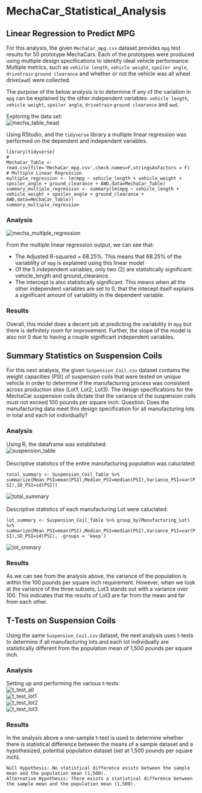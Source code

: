 # MechaCar_Statistical_Analysis

## Linear Regression to Predict MPG
For this analysis, the given ```MechaCar_mpg.csv``` dataset provides ```mpg``` test results for 50 prototype MechaCars. Each of the prototypes were produced using multiple design specifications to identify ideal vehicle performance. Multiple metrics, such as ```vehicle length```, ```vehicle weight```, ```spoiler angle```, ```drivetrain``` ```ground clearance``` and whether or not the vehicle was all wheel drive(```awd```)  were collected.

The purpose of the below analysis is to determine if any of the variation in ```mpg``` can be explained by the other independent variables: ```vehicle length```, ```vehicle weight```, ```spoiler angle```, ```drivetrain``` ```ground clearance``` and ```awd```.

Exploring the data set:<br>
![mecha_table_head](https://user-images.githubusercontent.com/89284280/145135283-388742d3-9dc7-4369-9130-6c1439e00997.JPG)
<br>

Using RStudio, and the ```tidyverse``` library a multiple linear regression was performed on the dependent and independent variables.
```
library(tidyverse)
#
MechaCar_Table <- read.csv(file='MechaCar_mpg.csv',check.names=F,stringsAsFactors = F)
# Multiple Linear Regression
multiple_regression <- lm(mpg ~ vehicle_length + vehicle_weight + spoiler_angle + ground_clearance + AWD,data=MechaCar_Table)
summary_multiple_regression <- summary(lm(mpg ~ vehicle_length + vehicle_weight + spoiler_angle + ground_clearance + AWD,data=MechaCar_Table))
summary_multiple_regression
```

### Analysis
![mecha_multiple_regression](https://user-images.githubusercontent.com/89284280/145135846-6c80f649-46e2-4671-b40e-bb19bdd8cd84.JPG)

From the multiple linear regression output, we can see that:
- The Adjusted R-squared = 68.25%. This means that 68.25% of the variablilty of ```mpg``` is explained using this linear model
- Of the 5 independent variables, only two (2) are statistically significant: vehicle_length and ground_clearance.
- The intercept is also statistically significant. This means when all the other independent variables are set to 0, that the intecept itself explains a significant amount of variability in the dependent variable.

### Results
Overall, this model does a decent job at predicting the variability in ```mpg``` but there is definitely room for improvement. Further, the slope of the model is also not 0 due to having a couple significant independent variables.

## Summary Statistics on Suspension Coils
For this next analysis, the given ```Suspension_Coil.csv``` dataset contains the weight capacities (PSI) of suspension coils that were tested on unique vehicle in order to determine if the manufacturing process was consistent across production sites (Lot1, Lot2, Lot3). The design specifications for the MechaCar suspension coils dictate that the variance of the suspension coils must not exceed 100 pounds per square inch. Question: Does the manufacturing data meet this design specification for all manufacturing lots in total and each lot individually?

### Analysis
Using R, the dataframe was established:<br>
![suspension_table](https://user-images.githubusercontent.com/89284280/145318883-9191a3ba-1575-4f34-be69-4f9dfd423ab3.JPG)
<br>
<br>
Descriptive statistics of the entire manufacturing population was caluclated:<br>

```total_summary <- Suspension_Coil_Table %>% summarize(Mean_PSI=mean(PSI),Median_PSI=median(PSI),Variance_PSI=var(PSI),SD_PSI=sd(PSI))```

![total_summary](https://user-images.githubusercontent.com/89284280/145318974-83a574ac-327d-4ea9-bb36-428d5fd0f36c.JPG)
<br>
<br>
Descriptive statistics of each manufacturing Lot were caluclated:<br>

```lot_summary <- Suspension_Coil_Table %>% group_by(Manufacturing_Lot) %>% summarize(Mean_PSI=mean(PSI),Median_PSI=median(PSI),Variance_PSI=var(PSI),SD_PSI=sd(PSI), .groups = 'keep')```

![lot_smmary](https://user-images.githubusercontent.com/89284280/145319044-a0c5d9ac-ef33-41e8-906c-5b0e59f9bd09.JPG)
<br>

### Results
As we can see from the analysis above, the variance of the population is within the 100 pounds per square inch requirement. However, when we look at the variance of the three subsets, Lot3 stands out with a variance over 100. This indicates that the results of Lot3 are far from the mean and far from each other.

## T-Tests on Suspension Coils
Using the same ```Suspension_Coil.csv``` dataset, the next analysis uses t-tests to determine if all manufacturing lots and each lot individually are statistically different from the population mean of 1,500 pounds per square inch.

### Analysis
Setting up and performing the various t-tests:
<br>
![t_test_all](https://user-images.githubusercontent.com/89284280/145321036-dbc1a1fd-e105-41f8-ad87-3b674bdd3c9e.JPG)
<br>
![t_test_lot1](https://user-images.githubusercontent.com/89284280/145321042-50eaf843-cf76-44d2-9447-7ccde81f357b.JPG)
<br>
![t_test_lot2](https://user-images.githubusercontent.com/89284280/145321051-86754e00-6518-4a89-90cc-db536553019d.JPG)
<br>
![t_test_lot3](https://user-images.githubusercontent.com/89284280/145321065-6fe4a7d8-36c1-4a07-a717-67758cdbdba2.JPG)

### Results
In the analysis above a one-sample t-test is used to determine whether there is statistical difference between the means of a sample dataset and a hypothesized, potential population dataset (set at 1,500 pounds per square inch).

    Null Hypothesis: No statistical difference exists between the sample mean and the population mean (1,500).
    Alternative Hypothesis: There exists a statistical difference between the sample mean and the population mean (1,500).
